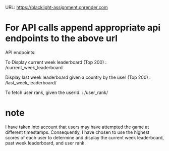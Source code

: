 URL: https://blacklight-assignment.onrender.com

# For API calls append appropriate api endpoints to the above url

API endpoints:

To Display current week leaderboard (Top 200) : 
/current_week_leaderboard

Display last week leaderboard given a country by the user (Top 200) : 
/last_week_leaderboard/<country>

To fetch user rank, given the userId. : 
/user_rank/<uid>

# note
I have taken into account that users may have attempted the game at different timestamps. Consequently, I have chosen to use the highest scores of each user to determine and display the current week leaderboard, past week leaderboard, and user rank.
